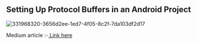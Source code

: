## Setting Up Protocol Buffers in an Android Project

![331968320-3656d2ee-1ed7-4f05-8c2f-7da103df2d17](https://github.com/Vishwajith-Shettigar/Setup-Protobuf-in-an-Android-project/assets/76042077/f657333a-f5e5-4117-b43a-3f5bf88bf863)


Medium article :-[ Link here](https://medium.com/@zekromvishwa56789/setting-up-protocol-buffers-in-an-android-project-8f7bad31981f)

